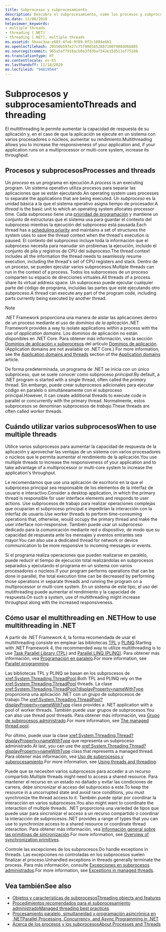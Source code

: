 ```yaml
---
title: Subprocesos y subprocesamiento
description: Descubra el subprocesamiento, como los procesos y subprocesos, cuándo usar varios subprocesos, y cómo usar multithreading para aumentar la capacidad de respuesta o el rendimiento en .NET.
ms.date: 11/08/2018
helpviewer_keywords:
- multiple threads
- threading [.NET]
- threading [.NET], multiple threads
ms.assetid: 5baac3aa-e603-4fa6-9f89-0f2c1084e6b1
ms.openlocfilehash: 20550b597e27c75f00d16528871007988dd6b885
ms.sourcegitcommit: 965a5af7918acb0a3fd3baf342e15d511ef75188
ms.translationtype: HT
ms.contentlocale: es-ES
ms.lasthandoff: 11/18/2020
ms.locfileid: "94819544"
---
```

# <a name="threads-and-threading"></a><span data-ttu-id="b5cb1-103">Subprocesos y subprocesamiento</span><span class="sxs-lookup"><span data-stu-id="b5cb1-103">Threads and threading</span></span>

<span data-ttu-id="b5cb1-104">El multithreading le permite aumentar la capacidad de respuesta de su aplicación y, en el caso de que la aplicación se ejecute en un sistema con varios procesadores o núcleos, aumentar su rendimiento.</span><span class="sxs-lookup"><span data-stu-id="b5cb1-104">Multithreading allows you to increase the responsiveness of your application and, if your application runs on a multiprocessor or multi-core system, increase its throughput.</span></span>

## <a name="processes-and-threads"></a><span data-ttu-id="b5cb1-105">Procesos y subprocesos</span><span class="sxs-lookup"><span data-stu-id="b5cb1-105">Processes and threads</span></span>

<span data-ttu-id="b5cb1-106">Un *proceso* es un programa en ejecución.</span><span class="sxs-lookup"><span data-stu-id="b5cb1-106">A *process* is an executing program.</span></span> <span data-ttu-id="b5cb1-107">Un sistema operativo utiliza procesos para separar las aplicaciones que se están ejecutando.</span><span class="sxs-lookup"><span data-stu-id="b5cb1-107">An operating system uses processes to separate the applications that are being executed.</span></span> <span data-ttu-id="b5cb1-108">Un *subproceso* es la unidad básica a la que el sistema operativo asigna tiempo de procesador.</span><span class="sxs-lookup"><span data-stu-id="b5cb1-108">A *thread* is the basic unit to which an operating system allocates processor time.</span></span> <span data-ttu-id="b5cb1-109">Cada subproceso tiene una [prioridad de programación](scheduling-threads.md) y mantiene un conjunto de estructuras que el sistema usa para guardar el contexto del subproceso mientras la ejecución del subproceso está pausada.</span><span class="sxs-lookup"><span data-stu-id="b5cb1-109">Each thread has a [scheduling priority](scheduling-threads.md) and maintains a set of structures the system uses to save the thread context when the thread's execution is paused.</span></span> <span data-ttu-id="b5cb1-110">El contexto del subproceso incluye toda la información que el subproceso necesita para reanudar sin problemas la ejecución, incluido el conjunto de pila y registros de CPU del subproceso.</span><span class="sxs-lookup"><span data-stu-id="b5cb1-110">The thread context includes all the information the thread needs to seamlessly resume execution, including the thread's set of CPU registers and stack.</span></span> <span data-ttu-id="b5cb1-111">Dentro de un proceso, se pueden ejecutar varios subprocesos.</span><span class="sxs-lookup"><span data-stu-id="b5cb1-111">Multiple threads can run in the context of a process.</span></span> <span data-ttu-id="b5cb1-112">Todos los subprocesos de un proceso comparten su espacio de direcciones virtuales.</span><span class="sxs-lookup"><span data-stu-id="b5cb1-112">All threads of a process share its virtual address space.</span></span> <span data-ttu-id="b5cb1-113">Un subproceso puede ejecutar cualquier parte del código de programa, incluidas las partes que esté ejecutando otro subproceso.</span><span class="sxs-lookup"><span data-stu-id="b5cb1-113">A thread can execute any part of the program code, including parts currently being executed by another thread.</span></span>

> [!NOTE]
> <span data-ttu-id="b5cb1-114">.NET Framework proporciona una manera de aislar las aplicaciones dentro de un proceso mediante el uso de *dominios de la aplicación*.</span><span class="sxs-lookup"><span data-stu-id="b5cb1-114">.NET Framework provides a way to isolate applications within a process with the use of *application domains*.</span></span> <span data-ttu-id="b5cb1-115">Los dominios de aplicación no están disponibles en .NET Core. Para obtener más información, vea la sección [Dominios de aplicación y subprocesos](../../framework/app-domains/application-domains.md#application-domains-and-threads) del artículo [Dominios de aplicación](../../framework/app-domains/application-domains.md).</span><span class="sxs-lookup"><span data-stu-id="b5cb1-115">(Application domains are not available on .NET Core.) For more information, see the [Application domains and threads](../../framework/app-domains/application-domains.md#application-domains-and-threads) section of the [Application domains](../../framework/app-domains/application-domains.md) article.</span></span>

<span data-ttu-id="b5cb1-116">De forma predeterminada, un programa de .NET se inicia con un único subproceso, que se suele conocer como subproceso *principal*.</span><span class="sxs-lookup"><span data-stu-id="b5cb1-116">By default, a .NET program is started with a single thread, often called the *primary* thread.</span></span> <span data-ttu-id="b5cb1-117">Sin embargo, puede crear subprocesos adicionales para ejecutar código en paralelo o simultáneamente con el subproceso principal.</span><span class="sxs-lookup"><span data-stu-id="b5cb1-117">However, it can create additional threads to execute code in parallel or concurrently with the primary thread.</span></span> <span data-ttu-id="b5cb1-118">Normalmente, estos subprocesos se denominan subprocesos de *trabajo*.</span><span class="sxs-lookup"><span data-stu-id="b5cb1-118">These threads are often called *worker* threads.</span></span>

## <a name="when-to-use-multiple-threads"></a><span data-ttu-id="b5cb1-119">Cuándo utilizar varios subprocesos</span><span class="sxs-lookup"><span data-stu-id="b5cb1-119">When to use multiple threads</span></span>

<span data-ttu-id="b5cb1-120">Utilice varios subprocesos para aumentar la capacidad de respuesta de la aplicación y aprovechar las ventajas de un sistema con varios procesadores o núcleos que le permita aumentar el rendimiento de la aplicación.</span><span class="sxs-lookup"><span data-stu-id="b5cb1-120">You use multiple threads to increase the responsiveness of your application and to take advantage of a multiprocessor or multi-core system to increase the application's throughput.</span></span>

<span data-ttu-id="b5cb1-121">Le recomendamos que use una aplicación de escritorio en la que el subproceso principal sea responsable de los elementos de la interfaz de usuario e interactivo.</span><span class="sxs-lookup"><span data-stu-id="b5cb1-121">Consider a desktop application, in which the primary thread is responsible for user interface elements and responds to user actions.</span></span> <span data-ttu-id="b5cb1-122">Use subprocesos de trabajo para realizar operaciones complejas que ocuparían el subproceso principal e impedirían la interacción con la interfaz de usuario.</span><span class="sxs-lookup"><span data-stu-id="b5cb1-122">Use worker threads to perform time-consuming operations that, otherwise, would occupy the primary thread and make the user interface non-responsive.</span></span> <span data-ttu-id="b5cb1-123">También puede usar un subproceso dedicado para la comunicación mediante red o dispositivo, de modo que su capacidad de respuesta ante los mensajes y eventos entrantes sea mayor.</span><span class="sxs-lookup"><span data-stu-id="b5cb1-123">You can also use a dedicated thread for network or device communication to be more responsive to incoming messages or events.</span></span>

<span data-ttu-id="b5cb1-124">Si el programa realiza operaciones que pueden realizarse en paralelo, puede reducir el tiempo de ejecución total realizándolas en subprocesos separados y ejecutando el programa en un sistema con varios procesadores o núcleos.</span><span class="sxs-lookup"><span data-stu-id="b5cb1-124">If your program performs operations that can be done in parallel, the total execution time can be decreased by performing those operations in separate threads and running the program on a multiprocessor or multi-core system.</span></span> <span data-ttu-id="b5cb1-125">En un sistema de este tipo, el uso del mutithreading puede aumentar el rendimiento y la capacidad de respuesta.</span><span class="sxs-lookup"><span data-stu-id="b5cb1-125">On such a system, use of multithreading might increase throughput along with the increased responsiveness.</span></span>

## <a name="how-to-use-multithreading-in-net"></a><span data-ttu-id="b5cb1-126">Cómo usar el multithreading en .NET</span><span class="sxs-lookup"><span data-stu-id="b5cb1-126">How to use multithreading in .NET</span></span>

<span data-ttu-id="b5cb1-127">A partir de .NET Framework 4, la forma recomendada de usar el multithreading consiste en emplear las bibliotecas [TPL](../parallel-programming/task-parallel-library-tpl.md) y [PLINQ](../parallel-programming/introduction-to-plinq.md).</span><span class="sxs-lookup"><span data-stu-id="b5cb1-127">Starting with .NET Framework 4, the recommended way to utilize multithreading is to use [Task Parallel Library (TPL)](../parallel-programming/task-parallel-library-tpl.md) and [Parallel LINQ (PLINQ)](../parallel-programming/introduction-to-plinq.md).</span></span> <span data-ttu-id="b5cb1-128">Para obtener más información, vea [Programación en paralelo](../parallel-programming/index.md).</span><span class="sxs-lookup"><span data-stu-id="b5cb1-128">For more information, see [Parallel programming](../parallel-programming/index.md).</span></span>

<span data-ttu-id="b5cb1-129">Las bibliotecas TPL y PLINQ se basan en los subprocesos de <xref:System.Threading.ThreadPool>.</span><span class="sxs-lookup"><span data-stu-id="b5cb1-129">Both TPL and PLINQ rely on the <xref:System.Threading.ThreadPool> threads.</span></span> <span data-ttu-id="b5cb1-130">La clase <xref:System.Threading.ThreadPool?displayProperty=nameWithType> proporciona una aplicación .NET con un grupo de subprocesos de trabajo.</span><span class="sxs-lookup"><span data-stu-id="b5cb1-130">The <xref:System.Threading.ThreadPool?displayProperty=nameWithType> class provides a .NET application with a pool of worker threads.</span></span> <span data-ttu-id="b5cb1-131">También puede usar grupos de subprocesos.</span><span class="sxs-lookup"><span data-stu-id="b5cb1-131">You can also use thread pool threads.</span></span> <span data-ttu-id="b5cb1-132">Para obtener más información, vea [Grupo de subprocesos administrado](the-managed-thread-pool.md).</span><span class="sxs-lookup"><span data-stu-id="b5cb1-132">For more information, see [The managed thread pool](the-managed-thread-pool.md).</span></span>

<span data-ttu-id="b5cb1-133">Por último, puede usar la clase <xref:System.Threading.Thread?displayProperty=nameWithType> que representa un subproceso administrado.</span><span class="sxs-lookup"><span data-stu-id="b5cb1-133">At last, you can use the <xref:System.Threading.Thread?displayProperty=nameWithType> class that represents a managed thread.</span></span> <span data-ttu-id="b5cb1-134">Para obtener más información, vea [Uso de subprocesos y subprocesamiento](using-threads-and-threading.md).</span><span class="sxs-lookup"><span data-stu-id="b5cb1-134">For more information, see [Using threads and threading](using-threads-and-threading.md).</span></span>

<span data-ttu-id="b5cb1-135">Puede que se necesiten varios subprocesos para acceder a un recurso compartido.</span><span class="sxs-lookup"><span data-stu-id="b5cb1-135">Multiple threads might need to access a shared resource.</span></span> <span data-ttu-id="b5cb1-136">Para mantener el recurso en un estado no dañado y evitar las condiciones de carrera, debe sincronizar el acceso del subproceso a este.</span><span class="sxs-lookup"><span data-stu-id="b5cb1-136">To keep the resource in a uncorrupted state and avoid race conditions, you must synchronize the thread access to it.</span></span> <span data-ttu-id="b5cb1-137">También puede optar por coordinar la interacción en varios subprocesos.</span><span class="sxs-lookup"><span data-stu-id="b5cb1-137">You also might want to coordinate the interaction of multiple threads.</span></span> <span data-ttu-id="b5cb1-138">.NET proporciona una variedad de tipos que puede usar para sincronizar el acceso a un recurso compartido o coordinar la interacción de subprocesos.</span><span class="sxs-lookup"><span data-stu-id="b5cb1-138">.NET provides a range of types that you can use to synchronize access to a shared resource or coordinate thread interaction.</span></span> <span data-ttu-id="b5cb1-139">Para obtener más información, vea [Información general sobre las primitivas de sincronización](overview-of-synchronization-primitives.md).</span><span class="sxs-lookup"><span data-stu-id="b5cb1-139">For more information, see [Overview of synchronization primitives](overview-of-synchronization-primitives.md).</span></span>

<span data-ttu-id="b5cb1-140">Controle las excepciones de los subprocesos.</span><span class="sxs-lookup"><span data-stu-id="b5cb1-140">Do handle exceptions in threads.</span></span> <span data-ttu-id="b5cb1-141">Las excepciones no controladas en los subprocesos suelen finalizar el proceso.</span><span class="sxs-lookup"><span data-stu-id="b5cb1-141">Unhandled exceptions in threads generally terminate the process.</span></span> <span data-ttu-id="b5cb1-142">Para más información, consulte [Excepciones en subprocesos administrados](exceptions-in-managed-threads.md).</span><span class="sxs-lookup"><span data-stu-id="b5cb1-142">For more information, see [Exceptions in managed threads](exceptions-in-managed-threads.md).</span></span>

## <a name="see-also"></a><span data-ttu-id="b5cb1-143">Vea también</span><span class="sxs-lookup"><span data-stu-id="b5cb1-143">See also</span></span>

- [<span data-ttu-id="b5cb1-144">Objetos y características de subprocesos</span><span class="sxs-lookup"><span data-stu-id="b5cb1-144">Threading objects and features</span></span>](threading-objects-and-features.md)
- [<span data-ttu-id="b5cb1-145">Procedimientos recomendados para el subprocesamiento administrado</span><span class="sxs-lookup"><span data-stu-id="b5cb1-145">Managed threading best practices</span></span>](managed-threading-best-practices.md)
- [<span data-ttu-id="b5cb1-146">Procesamiento paralelo, simultaneidad y programación asincrónica en .NET</span><span class="sxs-lookup"><span data-stu-id="b5cb1-146">Parallel Processing, Concurrency, and Async Programming in .NET</span></span>](../parallel-processing-and-concurrency.md)
- [<span data-ttu-id="b5cb1-147">Acerca de los procesos y los subprocesos</span><span class="sxs-lookup"><span data-stu-id="b5cb1-147">About Processes and Threads</span></span>](/windows/desktop/procthread/about-processes-and-threads)
